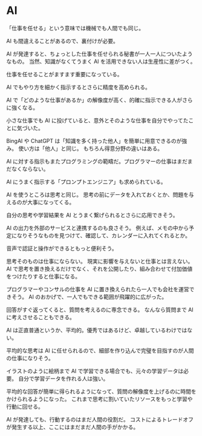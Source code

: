 # AI

「仕事を任せる」という意味では機械でも人間でも同じ。

AI も間違えることがあるので、裏付けが必要。

AI が発達すると、ちょっとした仕事を任せられる秘書が一人一人についたようなもの。
当然、知識がなくてうまく AI を活用できない人は生産性に差がつく。

仕事を任せることがますます重要になっている。

AI でもやり方を細かく指示するとさらに精度を高められる。

AI で「どのような仕事があるか」の解像度が高く、的確に指示できる人がさらに強くなる。

小さな仕事でも AI に投げていると、意外とそのような仕事を自分でやってたことに気づいた。

BingAI や ChatGPT は「知識を多く持った他人」を簡単に用意できるのが強み。
使い方は「他人」と同じ。
もちろん得意分野の違いはある。

AI に対する指示もまたプログラミングの範疇だ。プログラマーの仕事はまだまだなくならない。

AI にうまく指示する「プロンプトエンジニア」も求められている。

AI を使うところは思考と同じ。
思考の前にデータを入れておくとか、問題を与えるのが大事になってくる。

自分の思考や学習結果を AI とうまく繋げられるとさらに応用できそう。

AI の出力を外部のサービスと連携するのも良さそう。
例えば、メモの中から予定になりそうなものを見つけて、確認して、カレンダーに入れてくれるとか。

音声で認証と操作ができるともっと便利そう。

思考そのものは仕事にならない。
現実に影響を与えないと仕事とは言えない。
AI で思考を置き換えるだけでなく、それを公開したり、組み合わせて付加価値をつけたりすると仕事になる。

プログラマーやコンサルの仕事を AI に置き換えられたら一人でも会社を運営できそう。
AI のおかげで、一人でもできる範囲が飛躍的に広がった。

回答がすぐ返ってくると、質問を考えるのに専念できる。
なんなら質問まで AI に考えさせることもできる。

AI は正直普通というか、平均的。優秀ではあるけど、卓越しているわけではない。

平均的な思考は AI に任せられるので、細部を作り込んで完璧を目指すのが人間の仕事になりそう。

イラストのように絵柄まで AI で学習できる場合でも、元々の学習データは必要。
自分で学習データを作れる人は強い。

平均的な回答が簡単に得られるようになって、質問の解像度を上げるのに時間をかけられるようになった。
これまで思考に割いていたリソースをもっと学習や行動に回せる。

AI が発達しても、行動するのはまだ人間の役割だ。
コストによるトレードオフが発生する以上、ここにはまだまだ人間の手がかかる。
